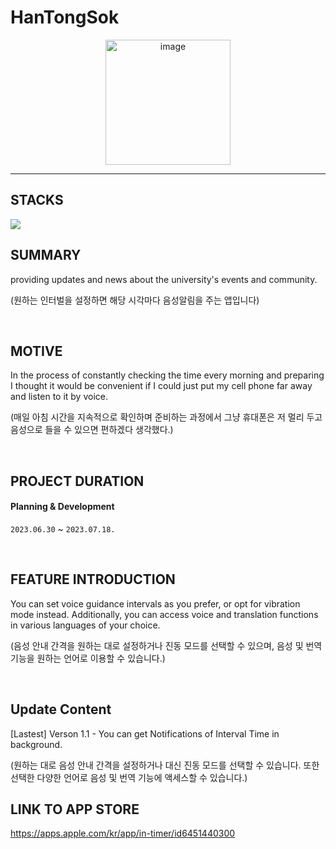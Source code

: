 # HanTongSok

<p align="center"><img width="200" alt="image" src="https://github.com/giljihun/In-Timer-/assets/75918176/90c79162-ad21-448c-82cd-073b75c2e585"></p>

---

## STACKS

<img src="https://img.shields.io/badge/swift-F05138?style=for-the-badge&logo=swift&logoColor=white">

## SUMMARY

providing updates and news about the university's events and community.

(원하는 인터벌을 설정하면 해당 시각마다 음성알림을 주는 앱입니다)

</br>

## MOTIVE

In the process of constantly checking the time every morning and preparing
I thought it would be convenient if I could just put my cell phone far away and listen to it by voice.

(매일 아침 시간을 지속적으로 확인하며 준비하는 과정에서
그냥 휴대폰은 저 멀리 두고 음성으로 들을 수 있으면 편하겠다 생각했다.)

</br>

## PROJECT DURATION

#### Planning & Development
`2023.06.30` ~ `2023.07.18.`

</br>

## FEATURE INTRODUCTION

You can set voice guidance intervals as you prefer, or opt for vibration mode instead. 
Additionally, you can access voice and translation functions in various languages of your choice.  

(음성 안내 간격을 원하는 대로 설정하거나 진동 모드를 선택할 수 있으며, 음성 및 번역 기능을 원하는 언어로 이용할 수 있습니다.)

</br>

## Update Content

[Lastest] Verson 1.1 - You can get Notifications of Interval Time in background.

(원하는 대로 음성 안내 간격을 설정하거나 대신 진동 모드를 선택할 수 있습니다.
또한 선택한 다양한 언어로 음성 및 번역 기능에 액세스할 수 있습니다.)

## LINK TO APP STORE

https://apps.apple.com/kr/app/in-timer/id6451440300

</br>


